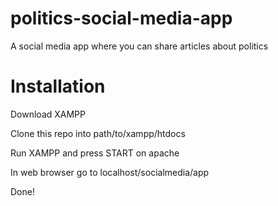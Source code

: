 # politics-social-media-app
A social media app where you can share articles about politics

# Installation
Download XAMPP 

Clone this repo into path/to/xampp/htdocs

Run XAMPP and press START on apache

In web browser go to localhost/socialmedia/app

Done!